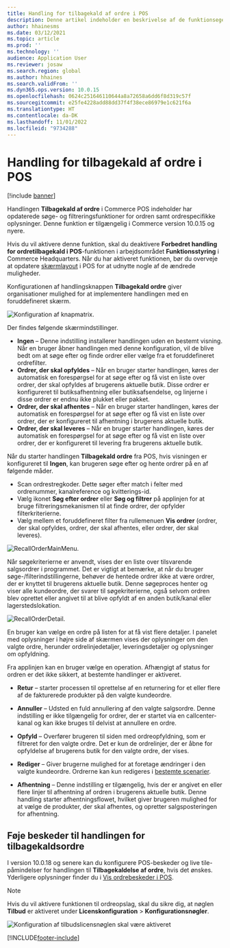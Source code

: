 ```yaml
---
title: Handling for tilbagekald af ordre i POS
description: Denne artikel indeholder en beskrivelse af de funktionsegenskaber, der er tilgængelige på forbedrede sider med tilbagekaldsordrer i POS.
author: hhainesms
ms.date: 03/12/2021
ms.topic: article
ms.prod: ''
ms.technology: ''
audience: Application User
ms.reviewer: josaw
ms.search.region: global
ms.author: hhaines
ms.search.validFrom: ''
ms.dyn365.ops.version: 10.0.15
ms.openlocfilehash: 0624c251646110644a8a72658a6dd6f8d319c57f
ms.sourcegitcommit: e25fe4228add88dd37f4f38ece86979e1c621f6a
ms.translationtype: HT
ms.contentlocale: da-DK
ms.lasthandoff: 11/01/2022
ms.locfileid: "9734288"
---
```

# <a name="recall-order-operation-in-pos"></a>Handling for tilbagekald af ordre i POS

[!include [banner](includes/banner.md)]

Handlingen **Tilbagekald af ordre** i Commerce POS indeholder har opdaterede søge- og filtreringsfunktioner for ordren samt ordrespecifikke oplysninger. Denne funktion er tilgængelig i Commerce version 10.0.15 og nyere.

Hvis du vil aktivere denne funktion, skal du deaktivere **Forbedret handling for ordretilbagekald i POS**-funktionen i arbejdsområdet **Funktionsstyring** i Commerce Headquarters. Når du har aktiveret funktionen, bør du overveje at opdatere [skærmlayout](pos-screen-layouts.md) i POS for at udnytte nogle af de ændrede muligheder.

Konfigurationen af handlingsknappen **Tilbagekald ordre** giver organisationer mulighed for at implementere handlingen med en foruddefineret skærm.

![Konfiguration af knapmatrix.](media/recallorderbuttongrid.png)

Der findes følgende skærmindstillinger.
- **Ingen** – Denne indstilling installerer handlingen uden en bestemt visning. Når en bruger åbner handlingen med denne konfiguration, vil de blive bedt om at søge efter og finde ordrer eller vælge fra et foruddefineret ordrefilter.
- **Ordrer, der skal opfyldes** – Når en bruger starter handlingen, køres der automatisk en forespørgsel for at søge efter og få vist en liste over ordrer, der skal opfyldes af brugerens aktuelle butik. Disse ordrer er konfigureret til butiksafhentning eller butiksafsendelse, og linjerne i disse ordrer er endnu ikke plukket eller pakket.
- **Ordrer, der skal afhentes** – Når en bruger starter handlingen, køres der automatisk en forespørgsel for at søge efter og få vist en liste over ordrer, der er konfigureret til afhentning i brugerens aktuelle butik.
- **Ordrer, der skal leveres** – Når en bruger starter handlingen, køres der automatisk en forespørgsel for at søge efter og få vist en liste over ordrer, der er konfigureret til levering fra brugerens aktuelle butik.

Når du starter handlingen **Tilbagekald ordre** fra POS, hvis visningen er konfigureret til **Ingen**, kan brugeren søge efter og hente ordrer på en af følgende måder.
- Scan ordrestregkoder. Dette søger efter match i felter med ordrenummer, kanalreference og kvitterings-id.
- Vælg ikonet **Søg efter ordrer** eller **Søg og filtrer** på applinjen for at bruge filtreringsmekanismen til at finde ordrer, der opfylder filterkriterierne.
- Vælg mellem et foruddefineret filter fra rullemenuen **Vis ordrer** (ordrer, der skal opfyldes, ordrer, der skal afhentes, eller ordrer, der skal leveres).

![RecallOrderMainMenu.](media/recallordermain.png)

Når søgekriterierne er anvendt, vises der en liste over tilsvarende salgsordrer i programmet. Det er vigtigt at bemærke, at når du bruger søge-/filterindstillingerne, behøver de hentede ordrer ikke at være ordrer, der er knyttet til brugerens aktuelle butik. Denne søgeproces henter og viser alle kundeordre, der svarer til søgekriterierne, også selvom ordren blev oprettet eller angivet til at blive opfyldt af en anden butik/kanal eller lagerstedslokation.

![RecallOrderDetail.](media/orderrecalldetail.png)

En bruger kan vælge en ordre på listen for at få vist flere detaljer. I panelet med oplysninger i højre side af skærmen vises der oplysninger om den valgte ordre, herunder ordrelinjedetaljer, leveringsdetaljer og oplysninger om opfyldning.

Fra applinjen kan en bruger vælge en operation. Afhængigt af status for ordren er det ikke sikkert, at bestemte handlinger er aktiveret.

- **Retur** – starter processen til oprettelse af en returnering for et eller flere af de fakturerede produkter på den valgte kundeordre.

- **Annuller** – Udsted en fuld annullering af den valgte salgsordre. Denne indstilling er ikke tilgængelig for ordrer, der er startet via en callcenter-kanal og kan ikke bruges til delvist at annullere en ordre.

- **Opfyld** – Overfører brugeren til siden med ordreopfyldning, som er filtreret for den valgte ordre. Det er kun de ordrelinjer, der er åbne for opfyldelse af brugerens butik for den valgte ordre, der vises.

- **Rediger** – Giver brugerne mulighed for at foretage ændringer i den valgte kundeordre. Ordrerne kan kun redigeres i [bestemte scenarier](customer-orders-overview.md#edit-an-existing-customer-order).

- **Afhentning** – Denne indstilling er tilgængelig, hvis der er angivet en eller flere linjer til afhentning af ordren i brugerens aktuelle butik. Denne handling starter afhentningsflowet, hvilket giver brugeren mulighed for at vælge de produkter, der skal afhentes, og opretter salgsposteringen for afhentning.

## <a name="add-notifications-to-the-recall-order-operation"></a>Føje beskeder til handlingen for tilbagekaldsordre

I version 10.0.18 og senere kan du konfigurere POS-beskeder og live tile-påmindelser for handlingen til **Tilbagekaldelse af ordre**, hvis det ønskes. Yderligere oplysninger finder du i [Vis ordrebeskeder i POS](notifications-pos.md).  

> [!NOTE]
> Hvis du vil aktivere funktionen til ordreopslag, skal du sikre dig, at nøglen **Tilbud** er aktiveret under **Licenskonfiguration** > **Konfigurationsnøgler**.
>
> ![Konfiguration af tilbudslicensnøglen skal være aktiveret](./media/Quotations_License_Key_Configuration.png)


[!INCLUDE[footer-include](../includes/footer-banner.md)]

